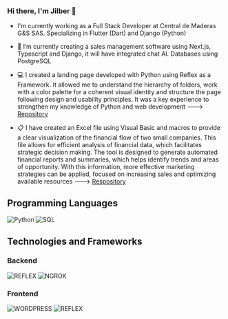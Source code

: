 ### Hi there, I'm Jilber 👋

- I'm currently working as a Full Stack Developer at Central de Maderas G&S SAS. Specializing in Flutter (Dart) and Django (Python)

- 🌱 I’m currently creating a sales management software using Next.js, Typescript and Django, it will have integrated chat AI. Databases using PostgreSQL

- 💻 I created a landing page developed with Python using Reflex as a Framework. It allowed me to understand the hierarchy of folders, work with a color palette for a coherent visual identity and structure the page following design and usability principles. It was a key experience to strengthen my knowledge of Python and web development ---> [Repository](https://github.com/jilberizaguirre98/python_web)

- 📋 I have created an Excel file using Visual Basic and macros to provide a clear visualization of the financial flow of two small companies. This file allows for efficient analysis of financial data, which facilitates strategic decision making. The tool is designed to generate automated financial reports and summaries, which helps identify trends and areas of opportunity. With this information, more effective marketing strategies can be applied, focused on increasing sales and optimizing available resources ---> [Respository](https://github.com/jilberizaguirre98/contabilidad-tracker)


## Programming Languages

![Python](https://img.shields.io/badge/python-3670A0?style=for-the-badge&logo=python&logoColor=ffdd54) ![SQL](https://img.shields.io/badge/SQL-3D85C6?style=for-the-badge&logo=postgresql&logoColor=white)


## Technologies and Frameworks
### Backend
![REFLEX](https://img.shields.io/badge/REFLEX-6FA8DC?style=for-the-badge&logoColor=white)
 ![NGROK](https://img.shields.io/badge/NGROK-0B5394?style=for-the-badge&logoColor=white)

### Frontend
![WORDPRESS](https://img.shields.io/badge/WORDPRESS-3D85C6?style=for-the-badge&logo=wordpress&logoColor=white) ![REFLEX](https://img.shields.io/badge/REFLEX-6FA8DC?style=for-the-badge&logoColor=white)




